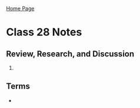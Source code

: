 [Home Page](https://devaoc.github.io/reading-notes/)

# Class 28 Notes

## Review, Research, and Discussion

1.

## Terms

-
